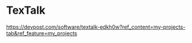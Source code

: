 # TexTalk 
 
https://devpost.com/software/textalk-edkh0w?ref_content=my-projects-tab&ref_feature=my_projects
